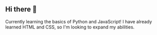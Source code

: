 ## Hi there 👋

Currently learning the basics of Python and JavaScript! I have already learned HTML and CSS, so I'm looking to expand my abilities.
